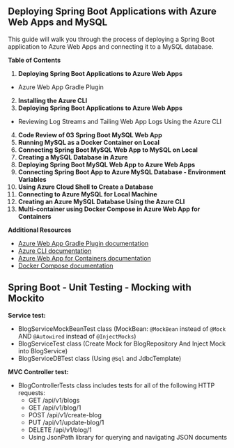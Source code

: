 ## Deploying Spring Boot Applications with Azure Web Apps and MySQL

This guide will walk you through the process of deploying a Spring Boot application to Azure Web Apps and connecting it to a MySQL database.

**Table of Contents**

1. **Deploying Spring Boot Applications to Azure Web Apps**
  * Azure Web App Gradle Plugin
2. **Installing the Azure CLI**
3. **Deploying Spring Boot Applications to Azure Web Apps**
  * Reviewing Log Streams and Tailing Web App Logs Using the Azure CLI
4. **Code Review of 03 Spring Boot MySQL Web App**
5. **Running MySQL as a Docker Container on Local**
6. **Connecting  Spring Boot MySQL Web App to MySQL on Local**
7. **Creating a MySQL Database in Azure**
8. **Deploying  Spring Boot MySQL Web App to Azure Web Apps**
9. **Connecting  Spring Boot App to Azure MySQL Database - Environment Variables**
10. **Using Azure Cloud Shell to Create a Database**
11. **Connecting to Azure MySQL for Local Machine**
12. **Creating an Azure MySQL Database Using the Azure CLI**
13. **Multi-container using Docker Compose in Azure Web App for Containers**

**Additional Resources**

* [Azure Web App Gradle Plugin documentation](https://github.com/microsoft/azure-gradle-plugins/blob/master/azure-webapp-gradle-plugin/README.md)
* [Azure CLI documentation](https://docs.microsoft.com/en-us/cli/azure/)
* [Azure Web App for Containers documentation](https://docs.microsoft.com/en-us/azure/app-service/containers/)
* [Docker Compose documentation](https://docs.docker.com/compose/)

## Spring Boot - Unit Testing - Mocking with Mockito

**Service test:**

* BlogServiceMockBeanTest class (MockBean: `@MockBean` instead of `@Mock` AND `@Autowired` instead of `@InjectMocks`)
* BlogServiceTest class (Create Mock for BlogRepository And Inject Mock into BlogService)
* BlogServiceDBTest class (Using `@Sql` and JdbcTemplate)

**MVC Controller test:**

* BlogControllerTests class includes tests for all of the following HTTP requests:
  * GET /api/v1/blogs
  * GET /api/v1/blog/1
  * POST /api/v1/create-blog
  * PUT /api/v1/update-blog/1
  * DELETE /api/v1/blog/1
  * Using JsonPath library for querying and navigating JSON documents



